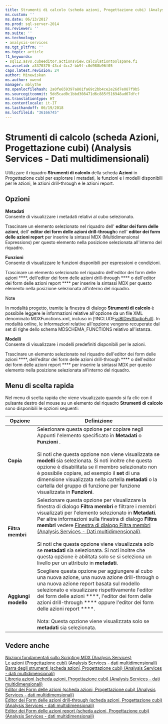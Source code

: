 ```yaml
---
title: Strumenti di calcolo (scheda azioni, Progettazione cubi) (Analysis Services - dati multidimensionali) | Documenti Microsoft
ms.custom: ''
ms.date: 06/13/2017
ms.prod: sql-server-2014
ms.reviewer: ''
ms.suite: ''
ms.technology:
- analysis-services
ms.tgt_pltfrm: ''
ms.topic: article
f1_keywords:
- sql12.asvs.cubeeditor.actionsview.calculationtoolspane.f1
ms.assetid: a3370370-43cd-4cc2-bb9f-c0d988b96f05
caps.latest.revision: 24
author: Minewiskan
ms.author: owend
manager: mblythe
ms.openlocfilehash: 2a0fe659397a801fa69c2bb4ce2e26d7e087f9b5
ms.sourcegitcommit: 5dd5cad0c1bbd308471d6c885f516948ad67dfcf
ms.translationtype: HT
ms.contentlocale: it-IT
ms.lasthandoff: 06/19/2018
ms.locfileid: "36166745"
---
```

# <a name="calculation-tools-actions-tab-cube-designer-analysis-services---multidimensional-data"></a>Strumenti di calcolo (scheda Azioni, Progettazione cubi) (Analysis Services - Dati multidimensionali)
  Utilizzare il riquadro **Strumenti di calcolo** della scheda **Azioni** in Progettazione cubi per esplorare i metadati, le funzioni e i modelli disponibili per le azioni, le azioni drill-through e le azioni report.  
  
## <a name="options"></a>Opzioni  
 **Metadati**  
 Consente di visualizzare i metadati relativi al cubo selezionato.  
  
 Trascinare un elemento selezionato nel riquadro dell' **editor dei form delle azioni**, dell' **editor dei form delle azioni drill-through**o nell' **editor dei form delle azioni report** per inserire la sintassi MDX (Multidimensional Expressions) per questo elemento nella posizione selezionata all'interno del riquadro.  
  
 **Funzioni**  
 Consente di visualizzare le funzioni disponibili per espressioni e condizioni.  
  
 Trascinare un elemento selezionato nel riquadro dell'editor dei form delle azioni ****, dell'editor dei form delle azioni drill-through **** o dell'editor dei form delle azioni report **** per inserire la sintassi MDX per questo elemento nella posizione selezionata all'interno del riquadro.  
  
> [!NOTE]  
>  In modalità progetto, tramite la finestra di dialogo **Strumenti di calcolo** è possibile leggere le informazioni relative all'opzione da un file XML denominato MDXFunctions.xml, incluso in [!INCLUDE[ssBIDevStudioFull](../includes/ssbidevstudiofull-md.md)]. In modalità online, le informazioni relative all'opzione vengono recuperate dal set di righe dello schema MDSCHEMA_FUNCTIONS relativo all'istanza.  
  
 **Modelli**  
 Consente di visualizzare i modelli predefiniti disponibili per le azioni.  
  
 Trascinare un elemento selezionato nel riquadro dell'editor dei form delle azioni ****, dell'editor dei form delle azioni drill-through **** o dell'editor dei form delle azioni report **** per inserire la sintassi MDX per questo elemento nella posizione selezionata all'interno del riquadro.  
  
## <a name="context-menu"></a>Menu di scelta rapida  
 Nel menu di scelta rapida che viene visualizzato quando si fa clic con il pulsante destro del mouse su un elemento del riquadro **Strumenti di calcolo** sono disponibili le opzioni seguenti:  
  
|Opzione|Definizione|  
|------------|----------------|  
|**Copia**|Selezionare questa opzione per copiare negli Appunti l'elemento specificato in **Metadati** o **Funzioni** .<br /><br /> Si noti che questa opzione non viene visualizzata se **modelli** sia selezionata. Si noti inoltre che questa opzione è disabilitata se il membro selezionato non è possibile copiare, ad esempio il **set** di una dimensione visualizzata nella cartella **metadati** o la cartella del gruppo di funzione per funzione visualizzata in  **Funzioni**.|  
|**Filtra membri**|Selezionare questa opzione per visualizzare la finestra di dialogo **Filtra membri** e filtrare i membri visualizzati per l'elemento selezionato in **Metadati**. Per altre informazioni sulla finestra di dialogo **Filtra membri** vedere [Finestra di dialogo Filtra membri &#40;Analysis Services - Dati multidimensionali&#41;](filter-members-dialog-box-analysis-services-multidimensional-data.md).<br /><br /> Si noti che questa opzione viene visualizzata solo se **metadati** sia selezionata. Si noti inoltre che questa opzione è abilitata solo se si seleziona un livello per un attributo in **metadati**.|  
|**Aggiungi modello**|Scegliere questa opzione per aggiungere al cubo una nuova azione, una nuova azione drill-through o una nuova azione report basata sul modello selezionato e visualizzare rispettivamente l'editor dei form delle azioni ****, l'editor dei form delle azioni drill-through **** oppure l'editor dei form delle azioni report ****.<br /><br /> Nota: Questa opzione viene visualizzata solo se **metadati** sia selezionata.|  
  
## <a name="see-also"></a>Vedere anche  
 [Nozioni fondamentali sullo Scripting MDX &#40;Analysis Services&#41;](multidimensional-models/mdx/mdx-scripting-fundamentals-analysis-services.md)   
 [Le azioni &#40;Progettazione cubi&#41; &#40;Analysis Services - dati multidimensionali&#41;](actions-cube-designer-analysis-services-multidimensional-data.md)   
 [Barra degli strumenti &#40;scheda azioni, Progettazione cubi&#41; &#40;Analysis Services - dati multidimensionali&#41;](toolbar-actions-tab-cube-designer-analysis-services-multidimensional-data.md)   
 [Libreria azioni &#40;scheda azioni, Progettazione cubi&#41; &#40;Analysis Services - dati multidimensionali&#41;](action-organizer-cube-designer-analysis-services-multidimensional-data.md)   
 [Editor dei Form delle azioni &#40;scheda azioni, Progettazione cubi&#41; &#40;Analysis Services - dati multidimensionali&#41;](action-form-editor-cube-designer-analysis-services-multidimensional-data.md)   
 [Editor dei Form delle azioni drill-through &#40;scheda azioni, Progettazione cubi&#41; &#40;Analysis Services - dati multidimensionali&#41;](drillthrough-action-form-editor-cube-designer-analysis-services-multidimensional-data.md)   
 [Editor dei Form delle azioni report &#40;scheda azioni, Progettazione cubi&#41; &#40;Analysis Services - dati multidimensionali&#41;](report-action-form-editor-cube-designer-analysis-services-multidimensional-data.md)  
  
  